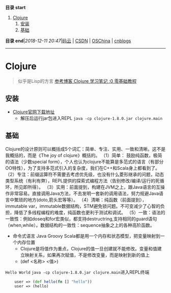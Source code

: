 **目录 start**

1. [Clojure](#clojure)
    1. [安装](#安装)
    1. [基础](#基础)

**目录 end**|_2018-12-11 20:47_|[码云](https://gitee.com/gin9) | [CSDN](http://blog.csdn.net/kcp606) | [OSChina](https://my.oschina.net/kcp1104) | [cnblogs](http://www.cnblogs.com/kuangcp)
****************************************
# Clojure
> 似乎是Lisp的方言 [参考博客 Clojure 学习笔记 :0 零基础教程](https://www.jianshu.com/p/32b7ef3659db)

## 安装
- [Clojure官网下载地址](https://clojure.org/community/downloads)
    - 解压后运行jar包进入REPL `java -cp clojure-1.8.0.jar clojure.main`

## 基础

Clojure的设计原则可以概括成5个词汇：简单、专注、实用、一致和清晰。这不是我概括的，而是《The joy of clojure》概括的。
（1）简单： 鼓励纯函数，极简的语法（少数special form），个人也认为clojure不能算是多范式的语言（有部分OO特性），为了支持多范式引入的复杂度，我们在C++和Scala身上都看到了。
（2）专注：前缀运算符不需要去考虑优先级，也没有什么菱形继承的问题，动态类型系统（有利有弊），REPL提供的探索式编程方法（告别修改/编译/运行的死循环，所见即所得）。
（3）实用：前面提到，构建在JVM之上，跟Java语言的互操作非常容易。直接调用Java方法，不去发明一套新的调用语法，努力规避Java语言中繁琐的地方(doto,箭头宏等等）。
（4）清晰：纯函数（前面提到），immutable var，immutable数据结构，STM避免锁问题。不可变减少了心智的负担，降低了多线程编程的难度，纯函数也更利于测试和调试。
（5）一致：语法的一致性：例如doseq和for宏类似，都支持destructring,支持相同的guard语句（when,while）。数据结构的一致性：sequence抽象之上的各种高阶函数。

- 命令式语言 Java Groovy Scala都是用一个内存和状态模型，把变量映射到一个内存位置
    - Clojure是将值作为重点，Clojure的值一旦创建就不能修改。变量和值建立映射关系，如果再次赋值，不是修改变量，而是映射到新的值上
    - (def <名称> <值>)


`Hello World`
`java -cp clojure-1.8.0.jar clojure.main`进入REPL终端
```clojure
    user => (def hello(fn [] "hello"))
    user => (hello)
```

